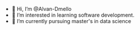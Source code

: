 - 👋 Hi, I’m @Alvan-Dmello
- 👀 I’m interested in learning software development.
- 🌱 I’m currently pursuing master's in data science

<!---
Alvan-Dmello/Alvan-Dmello is a ✨ special ✨ repository because its `README.md` (this file) appears on your GitHub profile.
You can click the Preview link to take a look at your changes.
--->
